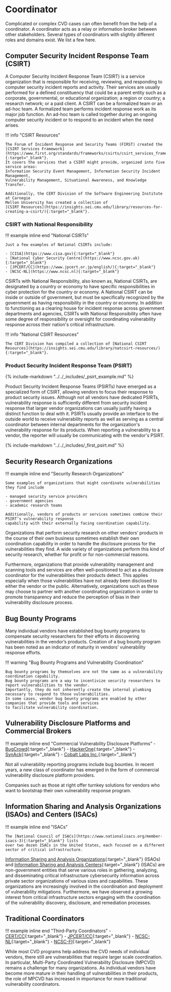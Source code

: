 # Coordinator

Complicated or complex CVD cases can often benefit from the help of a
coordinator. A coordinator acts as a relay or information broker between
other stakeholders. Several types of coordinators with slightly
different roles and domains exist. We list a few here.

## Computer Security Incident Response Team (CSIRT)

A Computer Security Incident Response Team (CSIRT) is a service
organization that is responsible for receiving, reviewing, and
responding to computer security incident reports and activity. Their
services are usually performed for a defined constituency that could be
a parent entity such as a corporate, governmental, or educational
organization; a region or country; a research network; or a paid client.
A CSIRT can be a formalized team or an ad-hoc team. A formalized team
performs incident response work as its major job function. An ad-hoc
team is called together during an ongoing computer security incident or
to respond to an incident when the need arises.

!!! info "CSIRT Resources"

    The Forum of Incident Response and Security Teams (FIRST) created the
    [CSIRT Services Framework](https://www.first.org/standards/frameworks/csirts/csirt_services_framework_v2.1){:target="_blank"}.
    It covers the services that a CSIRT might provide, organized into five service areas:
    Information Security Event Management, Information Security Incident Management,
    Vulnerability Management, Situational Awareness, and Knowledge Transfer.

    Additionally, the CERT Division of the Software Engineering Institute at Carnegie
    Mellon University has created a collection of
    [CSIRT Resources](https://insights.sei.cmu.edu/library/resources-for-creating-a-csirt/){:target="_blank"}.

### CSIRT with National Responsibility

!!! example inline end "National CSIRTs"

    Just a few examples of National CSIRTs include:

    - [CISA](https://www.cisa.gov){:target="_blank"}
    - [National Cyber Security Centre](https://www.ncsc.gov.uk){:target="_blank"}
    - [JPCERT/CC](https://www.jpcert.or.jp/english/){:target="_blank"}
    - [NCSC-NL](https://www.ncsc.nl){:target="_blank"}

CSIRTs with National Responsibility, also known as, National CSIRTs,
are designated by a country or economy to have specific responsibilities
in cyber protection for the country or economy. A National CSIRT can be
inside or outside of government, but must be specifically recognized by
the government as having responsibility in the country or economy.
In addition to functioning as a clearing house for incident response
across government departments and agencies, CSIRTs with National
Responsibility often have some degree of responsibility or oversight for
coordinating vulnerability response across their nation's critical
infrastructure.

!!! info "National CSIRT Resources"

    The CERT Division has compiled a collection of [National CSIRT Resources](https://insights.sei.cmu.edu/library/natcsirt-resources/){:target="_blank"}.

### Product Security Incident Response Team (PSIRT)

{% include-markdown "../../_includes/_psirt_example.md" %}

Product Security Incident Response Teams (PSIRTs) have
emerged as a specialized form of CSIRT, allowing vendors to focus their
response to product security issues. Although not all vendors have
dedicated PSIRTs, vulnerability response is sufficiently different from
security incident response that larger vendor organizations can usually
justify having a distinct function to deal with it. PSIRTs usually
provide an interface to the outside world to receive vulnerability
reports as well as serving as a central coordinator between internal
departments for the organization's vulnerability response for its
products. When reporting a vulnerability to a vendor, the reporter will
usually be communicating with the vendor's PSIRT.

{% include-markdown "../../_includes/_first_psirt.md" %}

## Security Research Organizations

!!! example inline end "Security Research Organizations"

    Some examples of organizations that might coordinate vulnerabilities they find include

    - managed security service providers
    - government agencies
    - academic research teams
    
    Additionally, vendors of products or services sometimes combine their PSIRT’s vulnerability response
    capability with their externally facing coordination capability.

Organizations that perform security research on other vendors’ products in the course of their
own business sometimes establish their own coordination capability in order to handle the
disclosure process for the vulnerabilities they find. A wide variety of organizations perform this
kind of security research, whether for profit or for non-commercial reasons.

Furthermore, organizations that provide vulnerability management and scanning tools and
services are often well-positioned to act as a disclosure coordinator for the vulnerabilities their
products detect. This applies especially when those vulnerabilities have not already been
disclosed to either the vendor or the public. Alternatively, organizations such as these may
choose to partner with another coordinating organization in order to promote transparency
and reduce the perception of bias in their vulnerability disclosure process.

## Bug Bounty Programs

Many individual vendors have established bug bounty programs to compensate security
researchers for their efforts in discovering vulnerabilities in the vendor’s products. Creation of
a bug bounty program has been noted as an indicator of maturity in vendors’ vulnerability
response efforts.

!!! warning "Bug Bounty Programs and Vulnerability Coordination"

    Bug bounty programs by themselves are not the same as a vulnerability coordination capability.
    Bug bounty programs are a way to incentivize security researchers to report vulnerabilities to the vendor.
    Importantly, they do not inherently create the internal plumbing necessary to respond to those vulnerabilities.
    In some cases, vendor bug bounty programs are enabled by other companies that provide tools and services 
    to facilitate vulnerability coordination.

## Vulnerability Disclosure Platforms and Commercial Brokers

!!! example inline end "Commercial Vulnerability Disclosure Platforms"
    - [BugCrowd](https://www.bugcrowd.com){:target="_blank"}
    - [HackerOne](https://www.hackerone.com){:target="_blank"}
    - [SynAck](https://www.synack.com){:target="_blank"}
    - [Cobalt Labs Inc.](https://cobalt.io/){:target="_blank"}

Not all vulnerability reporting programs include bug bounties.
In recent years, a new class of coordinator has emerged in the form of commercial vulnerability disclosure
platform providers.

Companies such as those at right offer turnkey solutions for
vendors who want to bootstrap their own vulnerability response program.

## Information Sharing and Analysis Organizations (ISAOs) and Centers (ISACs)

!!! example inline end "ISACs"

    The [National Council of ISACs](https://www.nationalisacs.org/member-isacs-3){:target="_blank"} lists
    over two dozen ISACs in the United States, each focused on a different sector of critical infrastructure.

[Information Sharing and Analysis Organizations](https://www.isao.org/){:target="_blank"} (ISAOs) and
[Information Sharing and Analysis Centers](https://www.nationalisacs.org/){:target="_blank"}
(ISACs) are non-government entities that serve various roles in
gathering, analyzing, and disseminating critical infrastructure
cybersecurity information across private sector organizations of various
sizes and capabilities. These organizations are increasingly involved
in the coordination and deployment of vulnerability mitigations.
Furthermore, we have observed a growing interest from critical
infrastructure sectors engaging with the
coordination of the vulnerability discovery, disclosure, and remediation
processes.

## Traditional Coordinators

!!! example inline end "Third-Party Coordinators"
    - [CERT/CC](https://www.kb.cert.org){:target="_blank"}
    - [JPCERT/CC](https://www.jpcert.or.jp/english/){:target="_blank"}
    - [NCSC-NL](https://www.ncsc.nl){:target="_blank"}
    - [NCSC-FI](https://www.kyberturvallisuuskeskus.fi/en/){:target="_blank"}

While most CVD programs help address the CVD needs of individual vendors, there still are
vulnerabilities that require larger scale coordination. In particular, Multi-Party Coordinated
Vulnerability Disclosure (MPCVD) remains a challenge for many organizations.
As individual
vendors have become more mature in their handling of vulnerabilities in their products, the
role of MPCVD has increased in importance for more traditional vulnerability coordinators.
